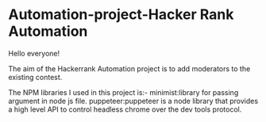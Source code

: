 # Automation-project-Hacker Rank Automation


Hello everyone!

The aim of the Hackerrank Automation project is to add moderators to the existing contest.

The NPM libraries I used in this project is:-
minimist:library for passing argument in node js file.
puppeteer:puppeteer is a node library that provides a high level API to control headless chrome over the dev tools protocol.
